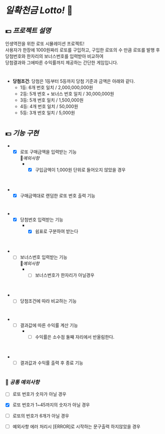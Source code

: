 # *일확천금  Lotto!* 🤑
## 💵 *프로젝트 설명*

인생역전을 위한 로또 시뮬레이션 프로젝트! 
<br>사용자가 한장에 1000원짜리 로또를 구입하고, 구입한 로또의 수 만큼 로또를 발행 후
<br>당첨번호와 한자리의 보너스번호를 입력받아 비교하여 
<br>당첨결과와 그에따른 수익률까지 제공하는 간단한 게임입니다.
#
- **당첨조건**: 당첨은 1등부터 5등까지 당첨 기준과 금액은 아래와 같다.
    - 1등: 6개 번호 일치 / 2,000,000,000원
    - 2등: 5개 번호 + 보너스 번호 일치 / 30,000,000원
    - 3등: 5개 번호 일치 / 1,500,000원
    - 4등: 4개 번호 일치 / 50,000원
    - 5등: 3개 번호 일치 / 5,000원
#

## 💵 *기능 구현*    
- -[x] 로또 구매금액을 입력받는 기능    
🚨*예외사항* 
     - -[x] 구입금액이 1,000원 단위로 들어오지 않았을 경우

<br>

- -[x] 구매금액대로 랜덤한 로또 번호 출력 기능  
#
- -[x] 당첨번호 입력받는 기능   
    - -[x] 쉼표로 구분하여 받는다 

<br>

- -[ ] 보너스번호 입력받는 기능    
🚨*예외사항*
    - -[ ] 보너스번호가 한자리가 아닐경우

<br>

- -[ ] 당첨조건에 따라 비교하는 기능 
#
- -[ ] 결과값에 따른 수익률 계산 기능 
    - -[ ] 수익률은 소수점 둘째 자리에서 반올림한다.

<br>

- -[ ] 결과값과 수익률 출력 후 종료 기능
#

### 🚨 *공통 예외사항*
-[ ] 로또 번호가 숫자가 아닐 경우   
-[x] 로또 번호가 1~45까지의 숫자가 아닐 경우    
-[ ] 로또의 번호가 6개가 아닐 경우   
-[ ] 예외사항 에러 처리시 [ERROR]로 시작하는 문구출력 하지않았을 경우  

